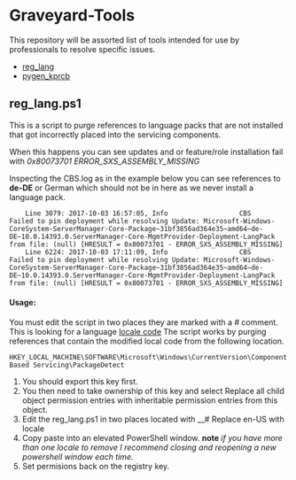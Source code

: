 # Graveyard-Tools
This repository will be assorted list of tools intended for use by professionals to resolve specific issues. 
* [reg_lang](https://github.com/00-eight/Graveyard-Tools#reg_langps1)
* [pygen_kprcb](https://github.com/00-eight/Graveyard-Tools/tree/master/WindbgScripts#pygen_kprcb)

## reg_lang.ps1 
This is a script to purge references to language packs that are not installed that got incorrectly placed into the servicing components.  
  
When this happens you can see updates and or feature/role installation fail with *0x80073701 ERROR_SXS_ASSEMBLY_MISSING*

  
Inspecting the CBS.log as in the example below you can see references to __de-DE__ or German which should not be in here as we never install a language pack. 
```
	Line 3079: 2017-10-03 16:57:05, Info                  CBS    Failed to pin deployment while resolving Update: Microsoft-Windows-CoreSystem-ServerManager-Core-Package~31bf3856ad364e35~amd64~de-DE~10.0.14393.0.ServerManager-Core-MgmtProvider-Deployment-LangPack from file: (null) [HRESULT = 0x80073701 - ERROR_SXS_ASSEMBLY_MISSING]
	Line 6224: 2017-10-03 17:11:09, Info                  CBS    Failed to pin deployment while resolving Update: Microsoft-Windows-CoreSystem-ServerManager-Core-Package~31bf3856ad364e35~amd64~de-DE~10.0.14393.0.ServerManager-Core-MgmtProvider-Deployment-LangPack from file: (null) [HRESULT = 0x80073701 - ERROR_SXS_ASSEMBLY_MISSING]
```

#### Usage:

You must edit the script in two places they are marked with a _#_ comment. This is looking for a language [locale code](https://msdn.microsoft.com/en-us/library/cc233982.aspx)
The script works by purging references that contain the modified local code from the following location.  
  
```HKEY_LOCAL_MACHINE\SOFTWARE\Microsoft\Windows\CurrentVersion\Component Based Servicing\PackageDetect```
  
1. You should export this key first. 
2. You then need to take ownership of this key and select Replace all child object permission entries with inheritable permission entries from this object.
3. Edit the reg_lang.ps1 in two places located with __# Replace en-US with locale 
4. Copy paste into an elevated PowerShell window. __note__ *if you have more than one locale to remove I recommend closing and reopening a new powershell window each time.*
5. Set permisions back on the registry key. 

